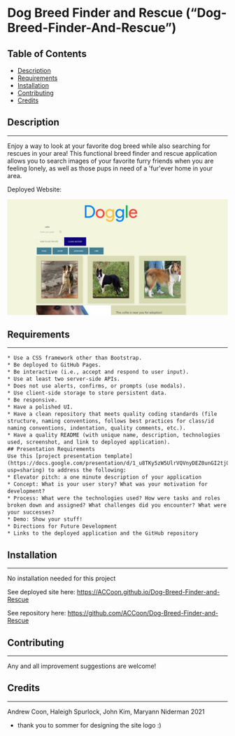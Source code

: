 # **Dog Breed Finder and Rescue (“Dog-Breed-Finder-And-Rescue”)**

## Table of Contents

* [Description](#description)
* [Requirements](#requirements)
* [Installation](#installation)
* [Contributing](#contributing)
* [Credits](#credits)

## Description
---
Enjoy a way to look at your favorite dog breed while also searching for rescues in your area! This functional breed finder and rescue application allows you to search images of your favorite furry friends when you are feeling lonely, as well as those pups in need of a 'fur'ever home in your area.

Deployed Website: 

![Dog Breed Finder and Rescue](/assets/images/dogglesite.png)

## Requirements 
---
```
* Use a CSS framework other than Bootstrap.
* Be deployed to GitHub Pages.
* Be interactive (i.e., accept and respond to user input).
* Use at least two server-side APIs.
* Does not use alerts, confirms, or prompts (use modals).
* Use client-side storage to store persistent data.
* Be responsive.
* Have a polished UI.
* Have a clean repository that meets quality coding standards (file structure, naming conventions, follows best practices for class/id naming conventions, indentation, quality comments, etc.).
* Have a quality README (with unique name, description, technologies used, screenshot, and link to deployed application).
## Presentation Requirements
Use this [project presentation template](https://docs.google.com/presentation/d/1_u8TKy5zW5UlrVQVnyDEZ0unGI2tjQPDEpA0FNuBKAw/edit?usp=sharing) to address the following: 
* Elevator pitch: a one minute description of your application
* Concept: What is your user story? What was your motivation for development?
* Process: What were the technologies used? How were tasks and roles broken down and assigned? What challenges did you encounter? What were your successes?
* Demo: Show your stuff!
* Directions for Future Development
* Links to the deployed application and the GitHub repository
```

## Installation
---
No installation needed for this project

See deployed site here: https://ACCoon.github.io/Dog-Breed-Finder-and-Rescue

See repository here: https://github.com/ACCoon/Dog-Breed-Finder-and-Rescue
## Contributing
---

Any and all improvement suggestions are welcome! 


## Credits
---
Andrew Coon, Haleigh Spurlock, John Kim, Maryann Niderman 2021

- thank you to sommer for designing the site logo :)